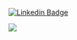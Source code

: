 [![Linkedin Badge](https://img.shields.io/badge/nseymenoglu-follow%20on%20linkedin-blue?style=for-the-badge&logo=linkedin)](https://www.linkedin.com/in/NSeymenoglu/)

![](https://komarev.com/ghpvc/?username=your-github-NSeymenoglu&style=flat-square)

